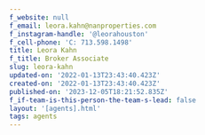 ```yaml
---
f_website: null
f_email: leora.kahn@nanproperties.com
f_instagram-handle: '@leorahouston'
f_cell-phone: 'C: 713.598.1498'
title: Leora Kahn
f_title: Broker Associate
slug: leora-kahn
updated-on: '2022-01-13T23:43:40.423Z'
created-on: '2022-01-13T23:43:40.423Z'
published-on: '2023-12-05T18:21:52.835Z'
f_if-team-is-this-person-the-team-s-lead: false
layout: '[agents].html'
tags: agents
---
```



